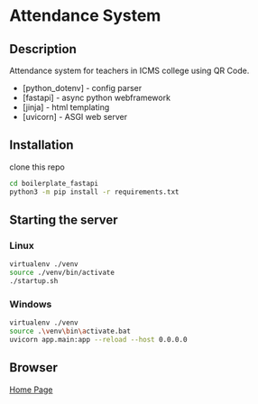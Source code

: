 # Attendance System



## Description
Attendance system for teachers in ICMS college using QR Code.
- [python_dotenv] - config parser
- [fastapi] - async python webframework
- [jinja] - html templating
- [uvicorn] - ASGI web server


## Installation
clone this repo


```sh
cd boilerplate_fastapi
python3 -m pip install -r requirements.txt
```


## Starting the server

### Linux
```sh
virtualenv ./venv
source ./venv/bin/activate
./startup.sh
```

### Windows
```sh
virtualenv ./venv
source .\venv\bin\activate.bat
uvicorn app.main:app --reload --host 0.0.0.0
```

## Browser 
[Home Page](http://localhost:8000)
